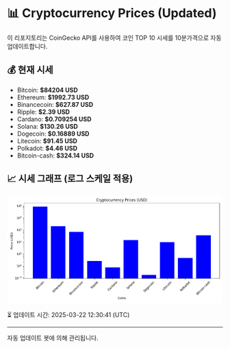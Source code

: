 
# 📊 Cryptocurrency Prices (Updated)

이 리포지토리는 CoinGecko API를 사용하여 코인 TOP 10 시세를 10분가격으로 자동 업데이트합니다.

## 💰 현재 시세
- Bitcoin: **$84204 USD**
- Ethereum: **$1992.73 USD**
- Binancecoin: **$627.87 USD**
- Ripple: **$2.39 USD**
- Cardano: **$0.709254 USD**
- Solana: **$130.26 USD**
- Dogecoin: **$0.16889 USD**
- Litecoin: **$91.45 USD**
- Polkadot: **$4.46 USD**
- Bitcoin-cash: **$324.14 USD**

## 📈 시세 그래프 (로그 스케일 적용)
![Crypto Prices](crypto_prices.png)

⏳ 업데이트 시간: 2025-03-22 12:30:41 (UTC)

---
자동 업데이트 봇에 의해 관리됩니다.
